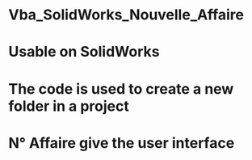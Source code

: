 # Vba_SolidWorks_Nouvelle_Affaire

# Usable on SolidWorks
# The code is used to create a new folder in a project
# N° Affaire give the user interface

